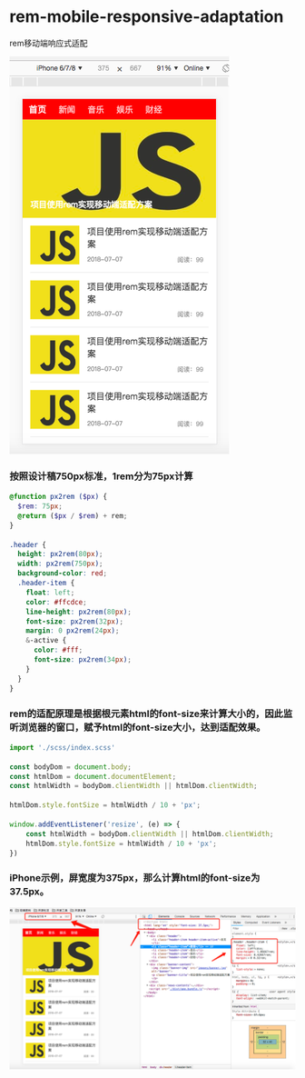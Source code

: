 # rem-mobile-responsive-adaptation
rem移动端响应式适配

![image](./rem.png)


### 按照设计稿750px标准，1rem分为75px计算

```scss
@function px2rem ($px) {
  $rem: 75px;
  @return ($px / $rem) + rem;
}

.header {
  height: px2rem(80px);
  width: px2rem(750px);
  background-color: red;
  .header-item {
    float: left;
    color: #ffcdce;
    line-height: px2rem(80px);
    font-size: px2rem(32px);
    margin: 0 px2rem(24px);
    &-active {
      color: #fff;
      font-size: px2rem(34px);
    }
  }
}
```

### rem的适配原理是根据根元素html的font-size来计算大小的，因此监听浏览器的窗口，赋予html的font-size大小，达到适配效果。

```js
import './scss/index.scss'

const bodyDom = document.body;
const htmlDom = document.documentElement;
const htmlWidth = bodyDom.clientWidth || htmlDom.clientWidth;

htmlDom.style.fontSize = htmlWidth / 10 + 'px';

window.addEventListener('resize', (e) => {
    const htmlWidth = bodyDom.clientWidth || htmlDom.clientWidth;
    htmlDom.style.fontSize = htmlWidth / 10 + 'px';
})

```

### iPhone示例，屏宽度为375px，那么计算html的font-size为37.5px。

![image](./rem-2.png)
